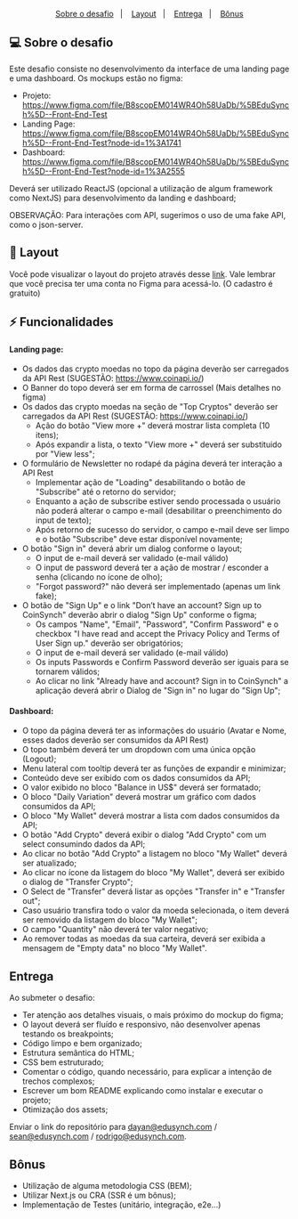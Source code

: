 <p align="center">
  <a href="#sobre-o-desafio">Sobre o desafio</a>&nbsp;&nbsp;&nbsp;|&nbsp;&nbsp;&nbsp;
  <a href="#layout">Layout</a>&nbsp;&nbsp;&nbsp;|&nbsp;&nbsp;&nbsp;
  <a href="#entrega">Entrega</a>&nbsp;&nbsp;&nbsp;|&nbsp;&nbsp;&nbsp;
  <a href="#bônus">Bônus</a>
</p>

## 💻 Sobre o desafio

Este desafio consiste no desenvolvimento da interface de uma landing page e uma dashboard. Os mockups estão no figma:

- Projeto: https://www.figma.com/file/B8scopEM014WR4Oh58UaDb/%5BEduSynch%5D--Front-End-Test
- Landing Page: https://www.figma.com/file/B8scopEM014WR4Oh58UaDb/%5BEduSynch%5D--Front-End-Test?node-id=1%3A1741
- Dashboard: https://www.figma.com/file/B8scopEM014WR4Oh58UaDb/%5BEduSynch%5D--Front-End-Test?node-id=1%3A2555

Deverá ser utilizado ReactJS (opcional a utilização de algum framework como NextJS) para desenvolvimento da landing e dashboard;

OBSERVAÇÃO: Para interações com API, sugerimos o uso de uma fake API, como o json-server.

## 🔖 Layout

Você pode visualizar o layout do projeto através desse <a href="https://www.figma.com/file/2OU7V5IgEWYbEqCKvUE36j/LP---Teste-Front-End">link</a>. Vale lembrar que você precisa ter uma conta no Figma para acessá-lo. (O cadastro é gratuito)

## ⚡️ Funcionalidades

#### Landing page:

- Os dados das crypto moedas no topo da página deverão ser carregados da API Rest (SUGESTÃO: https://www.coinapi.io/)
- O Banner do topo deverá ser em forma de carrossel (Mais detalhes no figma)
- Os dados das crypto moedas na seção de "Top Cryptos" deverão ser carregados da API Rest (SUGESTÃO: https://www.coinapi.io/)
  - Ação do botão "View more +" deverá mostrar lista completa (10 itens);
  - Após expandir a lista, o texto "View more +" deverá ser substituido por "View less";
- O formulário de Newsletter no rodapé da página deverá ter interação a API Rest
  - Implementar ação de "Loading" desabilitando o botão de "Subscribe" até o retorno do servidor;
  - Enquanto a ação de subscribe estiver sendo processada o usuário não poderá alterar o campo e-mail (desabilitar o preenchimento do input de texto);
  - Após retorno de sucesso do servidor, o campo e-mail deve ser limpo e o botão "Subscribe" deve estar disponível novamente;
- O botão "Sign in" deverá abrir um dialog conforme o layout;
  - O input de e-mail deverá ser validado (e-mail válido)
  - O input de password deverá ter a ação de mostrar / esconder a senha (clicando no ícone de olho);
  - "Forgot password?" não deverá ser implementado (apenas um link fake);
- O botão de "Sign Up" e o link "Don’t have an account? Sign up to CoinSynch" deverão abrir o dialog "Sign Up" conforme o figma;
  - Os campos "Name", "Email", "Password", "Confirm Password" e o checkbox "I have read and accept the Privacy Policy and Terms of User Sign up." deverão ser obrigatórios;
  - O input de e-mail deverá ser validado (e-mail válido)
  - Os inputs Passwords e Confirm Password deverão ser iguais para se tornarem válidos;
  - Ao clicar no link "Already have and account? Sign in to CoinSynch" a aplicação deverá abrir o Dialog de "Sign in" no lugar do "Sign Up";

#### Dashboard:

- O topo da página deverá ter as informações do usuário (Avatar e Nome, esses dados deverão ser consumidos da API Rest)
- O topo também deverá ter um dropdown com uma única opção (Logout);
- Menu lateral com tooltip deverá ter as funções de expandir e minimizar;
- Conteúdo deve ser exibido com os dados consumidos da API;
- O valor exibido no bloco "Balance in US$" deverá ser formatado;
- O bloco "Daily Variation" deverá mostrar um gráfico com dados consumidos da API;
- O bloco "My Wallet" deverá mostrar a lista com dados consumidos da API;
- O botão "Add Crypto" deverá exibir o dialog "Add Crypto" com um select consumindo dados da API;
- Ao clicar no botão "Add Crypto" a listagem no bloco "My Wallet" deverá ser atualizado;
- Ao clicar no ícone da listagem do bloco "My Wallet", deverá ser exibido o dialog de "Transfer Crypto";
- O Select de "Transfer" deverá listar as opções "Transfer in" e "Transfer out";
- Caso usuário transfira todo o valor da moeda selecionada, o item deverá ser removido da listagem do bloco "My Wallet";
- O campo "Quantity" não deverá ter valor negativo;
- Ao remover todas as moedas da sua carteira, deverá ser exibida a mensagem de "Empty data" no bloco "My Wallet".

## Entrega

Ao submeter o desafio:

- Ter atenção aos detalhes visuais, o mais próximo do mockup do figma;
- O layout deverá ser fluído e responsivo, não desenvolver apenas testando os breakpoints;
- Código limpo e bem organizado;
- Estrutura semântica do HTML;
- CSS bem estruturado;
- Comentar o código, quando necessário, para explicar a intenção de trechos complexos;
- Escrever um bom README explicando como instalar e executar o projeto;
- Otimização dos assets;

Enviar o link do repositório para dayan@edusynch.com / sean@edusynch.com / rodrigo@edusynch.com.

## Bônus

- Utilização de alguma metodologia CSS (BEM);
- Utilizar Next.js ou CRA (SSR é um bônus);
- Implementação de Testes (unitário, integração, e2e...)
